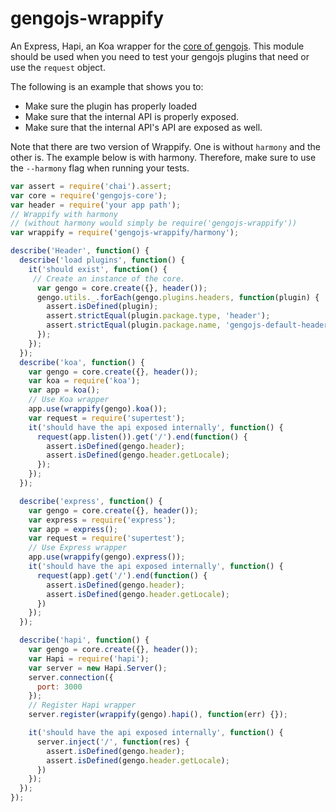 # gengojs-wrappify
An Express, Hapi, an Koa wrapper for the [core of gengojs](https://github.com/iwatakeshi/gengojs-core). This module should be used when you need to test your gengojs plugins that need or use the `request` object.


The following is an example that shows you to:

* Make sure the plugin has properly loaded
* Make sure that the internal API is properly exposed.
* Make sure that the internal API's API are exposed as well.

Note that there are two version of Wrappify. One is without `harmony` and the other is.
The example below is with harmony. Therefore, make sure to use the `--harmony` flag
when running your tests.

```js
var assert = require('chai').assert;
var core = require('gengojs-core');
var header = require('your app path');
// Wrappify with harmony 
// (without harmony would simply be require('gengojs-wrappify'))
var wrappify = require('gengojs-wrappify/harmony');

describe('Header', function() {
  describe('load plugins', function() {
    it('should exist', function() {
     // Create an instance of the core.
      var gengo = core.create({}, header());
      gengo.utils._.forEach(gengo.plugins.headers, function(plugin) {
        assert.isDefined(plugin);
        assert.strictEqual(plugin.package.type, 'header');
        assert.strictEqual(plugin.package.name, 'gengojs-default-header');
      });
    });
  });
  describe('koa', function() {
    var gengo = core.create({}, header());
    var koa = require('koa');
    var app = koa();
    // Use Koa wrapper
    app.use(wrappify(gengo).koa());
    var request = require('supertest');
    it('should have the api exposed internally', function() {
      request(app.listen()).get('/').end(function() {
        assert.isDefined(gengo.header);
        assert.isDefined(gengo.header.getLocale);
      });
    });
  });

  describe('express', function() {
    var gengo = core.create({}, header());
    var express = require('express');
    var app = express();
    var request = require('supertest');
    // Use Express wrapper
    app.use(wrappify(gengo).express());
    it('should have the api exposed internally', function() {
      request(app).get('/').end(function() {
        assert.isDefined(gengo.header);
        assert.isDefined(gengo.header.getLocale);
      })
    });
  });

  describe('hapi', function() {
    var gengo = core.create({}, header());
    var Hapi = require('hapi');
    var server = new Hapi.Server();
    server.connection({
      port: 3000
    });
    // Register Hapi wrapper
    server.register(wrappify(gengo).hapi(), function(err) {});

    it('should have the api exposed internally', function() {
      server.inject('/', function(res) {
        assert.isDefined(gengo.header);
        assert.isDefined(gengo.header.getLocale);
      })
    });
  });
});
```
